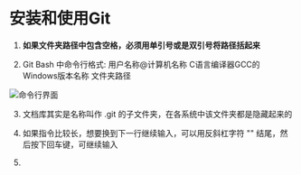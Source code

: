 # 安装和使用Git

1. **如果文件夹路径中包含空格，必须用单引号或是双引号将路径括起来**

2. Git Bash 中命令行格式: 用户名称@计算机名称 C语言编译器GCC的Windows版本名称 文件夹路径

![命令行界面](https://user-images.githubusercontent.com/27407218/101880463-ecac9580-3bcd-11eb-9ce8-39d18d383a61.png)

3. 文档库其实是名称叫作 .git 的子文件夹，在各系统中该文件夹都是隐藏起来的

4. 如果指令比较长，想要换到下一行继续输入，可以用反斜杠字符 "\" 结尾，然后按下回车键，可继续输入

5. 


